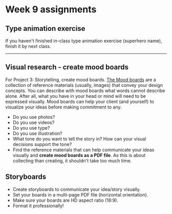 # Week 9 assignments

## Type animation exercise
If you haven't finished in-class type animation exercise (superhero name), finish it by next class.

-----

## Visual research - create mood boards
For Project 3: Storytelling, create mood boards. [The Mood boards](https://duckduckgo.com/?q=mood+boards&bext=msl&atb=v81-4__&iax=images&ia=images) are a collection of reference materials (usually, images) that convey your design concepts. You can describe with mood boards what words cannot describe alone. After all, what you have in your head or mind will need to be expressed visually. Mood boards can help your client (and yourself) to visualize your ideas before making commitment to any.

- Do you use photos?
- Do you use videos?
- Do you use type?
- Do you use illustration?
- What tone do you want to tell the story in? How can your visual decisions support the tone?
- Find the reference materials that can help communicate your ideas visually and **create mood boards as a PDF file**. As this is about collecting than creating, it shouldn't take too much time. 



## Storyboards
- Create storyboards to communicate your idea/story visually.
- Set your boards in a multi-page PDF file (horizontal orientation). 
- Make sure your boards are HD aspect ratio (16:9).
- Format it professionally!
